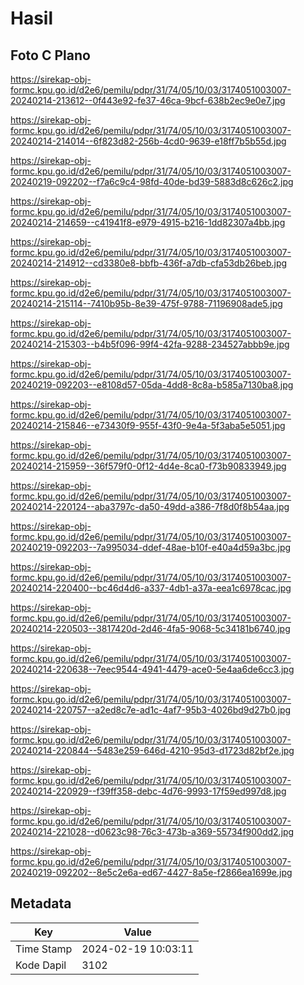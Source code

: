 # Hasil

## Foto C Plano

https://sirekap-obj-formc.kpu.go.id/d2e6/pemilu/pdpr/31/74/05/10/03/3174051003007-20240214-213612--0f443e92-fe37-46ca-9bcf-638b2ec9e0e7.jpg

https://sirekap-obj-formc.kpu.go.id/d2e6/pemilu/pdpr/31/74/05/10/03/3174051003007-20240214-214014--6f823d82-256b-4cd0-9639-e18ff7b5b55d.jpg

https://sirekap-obj-formc.kpu.go.id/d2e6/pemilu/pdpr/31/74/05/10/03/3174051003007-20240219-092202--f7a6c9c4-98fd-40de-bd39-5883d8c626c2.jpg

https://sirekap-obj-formc.kpu.go.id/d2e6/pemilu/pdpr/31/74/05/10/03/3174051003007-20240214-214659--c41941f8-e979-4915-b216-1dd82307a4bb.jpg

https://sirekap-obj-formc.kpu.go.id/d2e6/pemilu/pdpr/31/74/05/10/03/3174051003007-20240214-214912--cd3380e8-bbfb-436f-a7db-cfa53db26beb.jpg

https://sirekap-obj-formc.kpu.go.id/d2e6/pemilu/pdpr/31/74/05/10/03/3174051003007-20240214-215114--7410b95b-8e39-475f-9788-71196908ade5.jpg

https://sirekap-obj-formc.kpu.go.id/d2e6/pemilu/pdpr/31/74/05/10/03/3174051003007-20240214-215303--b4b5f096-99f4-42fa-9288-234527abbb9e.jpg

https://sirekap-obj-formc.kpu.go.id/d2e6/pemilu/pdpr/31/74/05/10/03/3174051003007-20240219-092203--e8108d57-05da-4dd8-8c8a-b585a7130ba8.jpg

https://sirekap-obj-formc.kpu.go.id/d2e6/pemilu/pdpr/31/74/05/10/03/3174051003007-20240214-215846--e73430f9-955f-43f0-9e4a-5f3aba5e5051.jpg

https://sirekap-obj-formc.kpu.go.id/d2e6/pemilu/pdpr/31/74/05/10/03/3174051003007-20240214-215959--36f579f0-0f12-4d4e-8ca0-f73b90833949.jpg

https://sirekap-obj-formc.kpu.go.id/d2e6/pemilu/pdpr/31/74/05/10/03/3174051003007-20240214-220124--aba3797c-da50-49dd-a386-7f8d0f8b54aa.jpg

https://sirekap-obj-formc.kpu.go.id/d2e6/pemilu/pdpr/31/74/05/10/03/3174051003007-20240219-092203--7a995034-ddef-48ae-b10f-e40a4d59a3bc.jpg

https://sirekap-obj-formc.kpu.go.id/d2e6/pemilu/pdpr/31/74/05/10/03/3174051003007-20240214-220400--bc46d4d6-a337-4db1-a37a-eea1c6978cac.jpg

https://sirekap-obj-formc.kpu.go.id/d2e6/pemilu/pdpr/31/74/05/10/03/3174051003007-20240214-220503--3817420d-2d46-4fa5-9068-5c34181b6740.jpg

https://sirekap-obj-formc.kpu.go.id/d2e6/pemilu/pdpr/31/74/05/10/03/3174051003007-20240214-220638--7eec9544-4941-4479-ace0-5e4aa6de6cc3.jpg

https://sirekap-obj-formc.kpu.go.id/d2e6/pemilu/pdpr/31/74/05/10/03/3174051003007-20240214-220757--a2ed8c7e-ad1c-4af7-95b3-4026bd9d27b0.jpg

https://sirekap-obj-formc.kpu.go.id/d2e6/pemilu/pdpr/31/74/05/10/03/3174051003007-20240214-220844--5483e259-646d-4210-95d3-d1723d82bf2e.jpg

https://sirekap-obj-formc.kpu.go.id/d2e6/pemilu/pdpr/31/74/05/10/03/3174051003007-20240214-220929--f39ff358-debc-4d76-9993-17f59ed997d8.jpg

https://sirekap-obj-formc.kpu.go.id/d2e6/pemilu/pdpr/31/74/05/10/03/3174051003007-20240214-221028--d0623c98-76c3-473b-a369-55734f900dd2.jpg

https://sirekap-obj-formc.kpu.go.id/d2e6/pemilu/pdpr/31/74/05/10/03/3174051003007-20240219-092202--8e5c2e6a-ed67-4427-8a5e-f2866ea1699e.jpg


## Metadata

| Key        | Value               |
| ---------- | ------------------- |
| Time Stamp | 2024-02-19 10:03:11 |
| Kode Dapil | 3102                |



